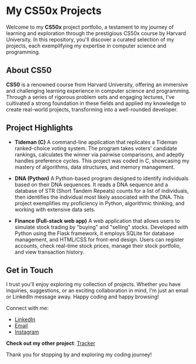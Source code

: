 # My CS50x Projects
Welcome to my **CS50x** project portfolio, a testament to my journey of learning and exploration through the prestigious CS50x course by Harvard University. In this repository, you'll discover a curated selection of my projects, each exemplifying my expertise in computer science and programming.

## About CS50
**CS50** is a renowned course from Harvard University, offering an immersive and challenging learning experience in computer science and programming. Through a series of rigorous problem sets and engaging lectures, I've cultivated a strong foundation in these fields and applied my knowledge to create real-world projects, transforming into a well-rounded developer.

## Project Highlights
- **Tideman (C)**
  A command-line application that replicates a Tideman ranked-choice voting system. The program takes voters' candidate rankings, calculates the winner via pairwise comparisons, and adeptly handles preference cycles. This project was coded in C, showcasing my mastery of algorithms, data structures, and memory management.

- **DNA (Python)**
  A Python-based program designed to identify individuals based on their DNA sequences. It reads a DNA sequence and a database of STR (Short Tandem Repeats) counts for a list of individuals, then identifies the individual most likely associated with the DNA. This project exemplifies my proficiency in Python, algorithmic thinking, and working with extensive data sets.

- **Finance (Full-stack web app)**
  A web application that allows users to simulate stock trading by "buying" and "selling" stocks. Developed with Python using the Flask framework, it employs SQLite for database management, and HTML/CSS for front-end design. Users can register accounts, check real-time stock prices, manage their stock portfolio, and view transaction history.

## Get in Touch
I trust you'll enjoy exploring my collection of projects. Whether you have inquiries, suggestions, or an exciting collaboration in mind, I'm just an email or LinkedIn message away. Happy coding and happy browsing!

Connect with me:
- [LinkedIn](https://www.linkedin.com/in/joshuaowm/)
- [Email](mailto:joshuaowm@gmail.com)
- [Instagram](https://www.instagram.com/joshuaowm/)

**Check out my other project**: [Tracker](https://github.com/joshuaowm/Web-Map-Application)

Thank you for stopping by and exploring my coding journey!
